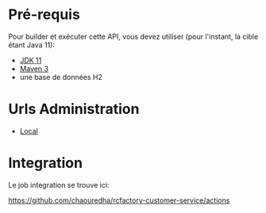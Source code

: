 # Pré-requis

Pour builder et exécuter cette API, vous devez utiliser (pour l'instant, la cible étant Java 11):

- [JDK 11](https://www.oracle.com/java/technologies/javase-jdk11-downloads.html)
- [Maven 3](https://maven.apache.org)
- une base de données H2

# Urls Administration

- [Local](http://localhost:8761/)

# Integration

Le job integration se trouve ici:

https://github.com/chaouredha/rcfactory-customer-service/actions
